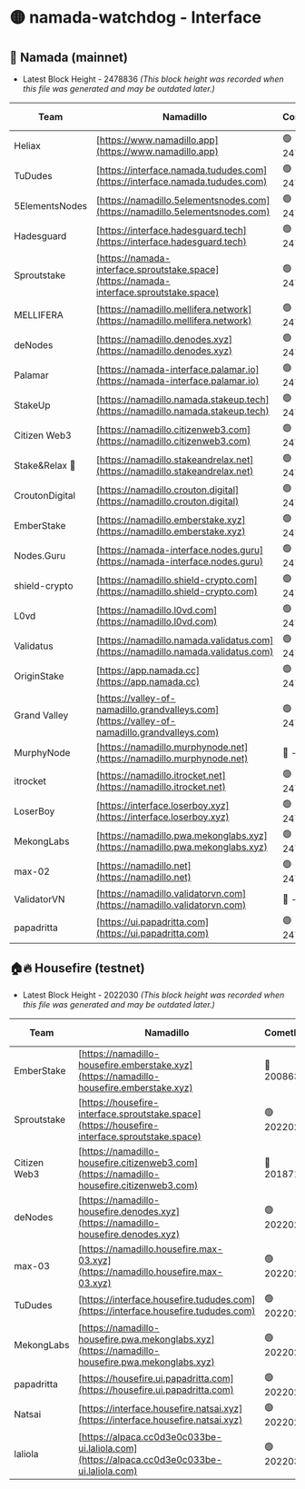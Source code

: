 # 🟡 namada-watchdog - Interface

## 🚀 Namada (mainnet)
- Latest Block Height - 2478836 *(This block height was recorded when this file was generated and may be outdated later.)*

| Team | Namadillo | CometBFT | Indexer | MASP Indexer |
|-|-|-|-|-|
| Heliax | [https://www.namadillo.app](https://www.namadillo.app) | 🟢 2478810 | 🟢 2478810 | 🟢 2478810 |
| TuDudes | [https://interface.namada.tududes.com](https://interface.namada.tududes.com) | 🟢 2478810 | 🟢 2478810 | 🟢 2478810 |
| 5ElementsNodes | [https://namadillo.5elementsnodes.com](https://namadillo.5elementsnodes.com) | 🟢 2478811 | 🔴 - | 🔴 - |
| Hadesguard | [https://interface.hadesguard.tech](https://interface.hadesguard.tech) | 🟢 2478815 | 🟢 2478815 | 🟢 2478815 |
| Sproutstake | [https://namada-interface.sproutstake.space](https://namada-interface.sproutstake.space) | 🟢 2478816 | 🟢 2478816 | 🟢 2478816 |
| MELLIFERA | [https://namadillo.mellifera.network](https://namadillo.mellifera.network) | 🟢 2478817 | 🟢 2478817 | 🟢 2478817 |
| deNodes | [https://namadillo.denodes.xyz](https://namadillo.denodes.xyz) | 🟢 2478818 | 🟢 2478818 | 🟢 2478818 |
| Palamar | [https://namada-interface.palamar.io](https://namada-interface.palamar.io) | 🟢 2478819 | 🟢 2478818 | 🟢 2478818 |
| StakeUp | [https://namadillo.namada.stakeup.tech](https://namadillo.namada.stakeup.tech) | 🟢 2478819 | 🟢 2478819 | 🟢 2478819 |
| Citizen Web3 | [https://namadillo.citizenweb3.com](https://namadillo.citizenweb3.com) | 🟢 2478820 | 🟢 2478820 | 🟢 2478820 |
| Stake&Relax 🦥 | [https://namadillo.stakeandrelax.net](https://namadillo.stakeandrelax.net) | 🟢 2478821 | 🟢 2478821 | 🟢 2478821 |
| CroutonDigital | [https://namadillo.crouton.digital](https://namadillo.crouton.digital) | 🟢 2478821 | 🟢 2478821 | 🟢 2478821 |
| EmberStake | [https://namadillo.emberstake.xyz](https://namadillo.emberstake.xyz) | 🟢 2478822 | 🟢 2478822 | 🟢 2478822 |
| Nodes.Guru | [https://namada-interface.nodes.guru](https://namada-interface.nodes.guru) | 🟢 2478823 | 🟢 2478822 | 🟢 2478822 |
| shield-crypto | [https://namadillo.shield-crypto.com](https://namadillo.shield-crypto.com) | 🟢 2478809 | 🔴 - | 🟢 2478809 |
| L0vd | [https://namadillo.l0vd.com](https://namadillo.l0vd.com) | 🟢 2478826 | 🟢 2478826 | 🟢 2478826 |
| Validatus | [https://namadillo.namada.validatus.com](https://namadillo.namada.validatus.com) | 🟢 2478827 | 🟢 2478827 | 🟢 2478827 |
| OriginStake | [https://app.namada.cc](https://app.namada.cc) | 🟢 2478828 | 🟢 2478828 | 🟢 2478828 |
| Grand Valley | [https://valley-of-namadillo.grandvalleys.com](https://valley-of-namadillo.grandvalleys.com) | 🟢 2478828 | 🟢 2478828 | 🟢 2478828 |
| MurphyNode | [https://namadillo.murphynode.net](https://namadillo.murphynode.net) | 🔴 - | 🔴 - | 🔴 - |
| itrocket | [https://namadillo.itrocket.net](https://namadillo.itrocket.net) | 🟢 2478831 | 🟢 2478831 | 🟢 2478831 |
| LoserBoy | [https://interface.loserboy.xyz](https://interface.loserboy.xyz) | 🟢 2478832 | 🟢 2478832 | 🟢 2478832 |
| MekongLabs | [https://namadillo.pwa.mekonglabs.xyz](https://namadillo.pwa.mekonglabs.xyz) | 🟢 2478833 | 🟢 2478833 | 🟢 2478833 |
| max-02 | [https://namadillo.net](https://namadillo.net) | 🟢 2478833 | 🟢 2478833 | 🟢 2478833 |
| ValidatorVN | [https://namadillo.validatorvn.com](https://namadillo.validatorvn.com) | 🔴 - | 🔴 - | 🔴 - |
| papadritta | [https://ui.papadritta.com](https://ui.papadritta.com) | 🟢 2478836 | 🟢 2478836 | 🟢 2478836 |

## 🏠🔥 Housefire (testnet)
- Latest Block Height - 2022030 *(This block height was recorded when this file was generated and may be outdated later.)*

| Team | Namadillo | CometBFT | Indexer | MASP Indexer |
|-|-|-|-|-|
| EmberStake | [https://namadillo-housefire.emberstake.xyz](https://namadillo-housefire.emberstake.xyz) | 🔴 2008636 | 🔴 2008636 | 🔴 2008636 |
| Sproutstake | [https://housefire-interface.sproutstake.space](https://housefire-interface.sproutstake.space) | 🟢 2022025 | 🟢 2022025 | 🟢 2022025 |
| Citizen Web3 | [https://namadillo-housefire.citizenweb3.com](https://namadillo-housefire.citizenweb3.com) | 🔴 2018719 | 🔴 1887621 | 🟢 2022026 |
| deNodes | [https://namadillo-housefire.denodes.xyz](https://namadillo-housefire.denodes.xyz) | 🟢 2022027 | 🟢 2022026 | 🟢 2022026 |
| max-03 | [https://namadillo.housefire.max-03.xyz](https://namadillo.housefire.max-03.xyz) | 🟢 2022027 | 🟢 2022027 | 🟢 2022027 |
| TuDudes | [https://interface.housefire.tududes.com](https://interface.housefire.tududes.com) | 🟢 2022028 | 🟢 2022028 | 🟢 2022028 |
| MekongLabs | [https://namadillo-housefire.pwa.mekonglabs.xyz](https://namadillo-housefire.pwa.mekonglabs.xyz) | 🟢 2022028 | 🟢 2022028 | 🟢 2022028 |
| papadritta | [https://housefire.ui.papadritta.com](https://housefire.ui.papadritta.com) | 🟢 2022028 | 🟢 2022028 | 🟢 2022028 |
| Natsai | [https://interface.housefire.natsai.xyz](https://interface.housefire.natsai.xyz) | 🟢 2022029 | 🟢 2022029 | 🟢 2022029 |
| laliola | [https://alpaca.cc0d3e0c033be-ui.laliola.com](https://alpaca.cc0d3e0c033be-ui.laliola.com) | 🟢 2022030 | 🟢 2022030 | 🟢 2022029 |

